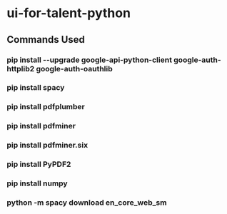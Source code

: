 # ui-for-talent-python

## Commands Used

### pip install --upgrade google-api-python-client google-auth-httplib2 google-auth-oauthlib
### pip install spacy
### pip install pdfplumber
### pip install pdfminer
### pip install pdfminer.six
### pip install PyPDF2
### pip install numpy

### python -m spacy download en_core_web_sm
